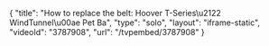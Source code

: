 {
    "title": "How to replace the belt: Hoover T-Series\u2122 WindTunnel\u00ae Pet Ba",
    "type": "solo",
    "layout": "iframe-static",
    "videoId": "3787908",
    "url": "\/tvpembed\/3787908"
}
